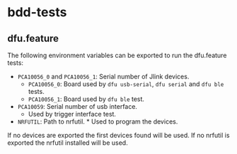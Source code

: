 # bdd-tests

## dfu.feature

The following environment variables can be exported to run the dfu.feature tests:

* `PCA10056_0` and `PCA10056_1`: Serial number of Jlink devices.
  * `PCA10056_0`: Board used by `dfu usb-serial`, `dfu serial` and `dfu ble` tests.
  * `PCA10056_1`: Board used by `dfu ble` test.
* `PCA10059`: Serial number of usb interface.
  * Used by trigger interface test.
* `NRFUTIL`: Path to nrfutil. \* Used to program the devices.

If no devices are exported the first devices found will be used.
If no nrfutil is exported the nrfutil installed will be used.

